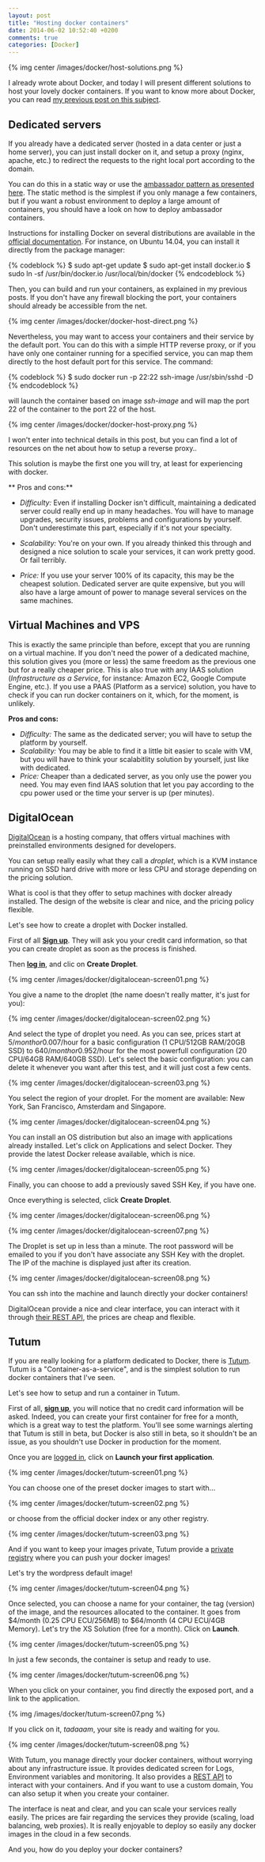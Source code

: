 ```yaml
---
layout: post
title: "Hosting docker containers"
date: 2014-06-02 10:52:40 +0200
comments: true
categories: [Docker]
---
```


{% img center /images/docker/host-solutions.png %}

I already wrote about Docker, and today I will present different solutions to host your lovely docker containers. If you  want to know more about Docker, you can read [my previous post on this subject][docker-posts].

<!-- More -->

Dedicated servers
-----------------

If you already have a dedicated server (hosted in a data center or just a home server), you can just install docker on it, and setup a proxy (nginx, apache, etc.) to redirect the requests to the right local port according to the domain.

You can do this in a static way or use the [ambassador pattern as presented here][ambassador-pattern]. The static method is the simplest if you only manage a few containers, but if you want a robust environment to deploy a large amount of containers, you should have a look on how to deploy ambassador containers.

Instructions for installing Docker on several distributions are available in the [official documentation][docker-install]. For instance, on Ubuntu 14.04, you can install it directly from the package manager:

{% codeblock %}
$ sudo apt-get update
$ sudo apt-get install docker.io
$ sudo ln -sf /usr/bin/docker.io /usr/local/bin/docker
{% endcodeblock %}

Then, you can build and run your containers, as explained in my previous posts. If you don't have any firewall blocking the port, your containers should already be accessible from the net.

{% img center /images/docker/docker-host-direct.png %}

Nevertheless, you may want to access your containers and their service by the default port. You can do this with a simple HTTP reverse proxy, or if you have only one container running for a specified service, you can map them directly to the host default port for this service.
The command:

{% codeblock %}
$ sudo  docker run -p 22:22 ssh-image /usr/sbin/sshd -D
{% endcodeblock %}

will launch the container based on image *ssh-image* and will map the port 22 of the container to the port 22 of the host.

{% img center /images/docker/docker-host-proxy.png %}

I won't enter into technical details in this post, but you can find a lot of resources on the net about how to setup a reverse proxy..

This solution is maybe the first one you will try, at least for experiencing with docker.

** Pros and cons:**

 - *Difficulty:* Even if installing Docker isn't difficult, maintaining a dedicated server could really end up in many headaches. You will have to manage upgrades, security issues, problems and configurations by yourself. Don't underestimate this part, especially if it's not your specialty.

 - *Scalability:* You're on your own. If you already thinked this through and designed a nice solution to scale your services, it can work pretty good. Or fail terribly.

 - *Price:* If you use your server 100% of its capacity, this may be the cheapest solution. Dedicated server are quite expensive, but you will also have a large amount of power to manage several services on the same machines.

Virtual Machines and VPS
------------------------

This is exactly the same principle than before, except that you are running on a virtual machine. If you don't need the power of a dedicated machine, this solution gives you (more or less) the same freedom as the previous one but for a really cheaper price. This is also true with any IAAS solution (*Infrastructure as a Service*, for instance: Amazon EC2, Google Compute Engine, etc.). If you use a PAAS (Platform as a service) solution, you have to check if you can run docker containers on it, which, for the moment, is unlikely.

**Pros and cons:**

 - *Difficulty:* The same as the dedicated server; you will have to setup the platform by yourself.
 - *Scalability:* You may be able to find it a little bit easier to scale with VM, but you will have to think your scalabitlity solution by yourself, just like with dedicated.
 - *Price:* Cheaper than a dedicated server, as you only use the power you need. You may even find IAAS solution that let you pay according to the cpu power used or the time your server is up (per minutes).

DigitalOcean
------------

[DigitalOcean][digitalocean-site] is a hosting company, that offers virtual machines with preinstalled environments designed for developers.

You can setup really easily what they call a *droplet*, which is a KVM instance running on SSD hard drive with more or less CPU and storage depending on the pricing solution.

What is cool is that they offer to setup machines with docker already installed. The design of the website is clear and nice, and the pricing policy flexible.

Let's see how to create a droplet with Docker installed.

First of all **[Sign up][digitalocean-signup]**. They will ask you your credit card information, so that you can create droplet as soon as the process is finished.

Then **[log in][digitalocean-login]**, and clic on **Create Droplet**.

{% img center /images/docker/digitalocean-screen01.png %}

You give a name to the droplet (the name doesn't really matter, it's just for you):

{% img center /images/docker/digitalocean-screen02.png %}

And select the type of droplet you need. As you can see, prices start at 5$/month or 0.007$/hour for a basic configuration (1 CPU/512GB RAM/20GB SSD) to 640$/month or 0.952$/hour for the most powerfull configuration (20 CPU/64GB RAM/640GB SSD). Let's select the basic configuration: you can delete it whenever you want after this test, and it will just cost a few cents.

{%  img center /images/docker/digitalocean-screen03.png %}

You select the region of your droplet. For the moment are available: New York, San Francisco, Amsterdam and Singapore.

{% img center /images/docker/digitalocean-screen04.png %}

You can install an OS distribution but also an image with applications already installed. Let's click on Applications and select Docker. They provide the latest Docker release available, which is nice.

{% img center /images/docker/digitalocean-screen05.png %}

Finally, you can choose to add a previously saved SSH Key, if you have one.

Once everything is selected, click **Create Droplet**.

{% img center /images/docker/digitalocean-screen06.png %}

{% img center /images/docker/digitalocean-screen07.png %}

The Droplet is set up in less than a minute. The root password will be emailed to you if you don't have associate any SSH Key with the droplet.
The IP of the machine is displayed just after its creation.

{% img center /images/docker/digitalocean-screen08.png %}

You can ssh into the machine and launch directly your docker containers!

DigitalOcean provide a nice and clear interface, you can interact with it through [their REST API][digitalocean-api], the prices are cheap and flexible.

Tutum
-----

If you are really looking for a platform dedicated to Docker, there is [Tutum][tutum-site].
Tutum is a "Container-as-a-service", and is the simplest solution to run docker containers that I've seen.

Let's see how to setup and run a container in Tutum.

First of all, **[sign up][tutum-signup]**, you will notice that no credit card information will be asked. Indeed, you can create your first container for free for a month, which is a great way to test the platform. You'll see some warnings alerting that Tutum is still in beta, but Docker is also still in beta, so it shouldn't be an issue, as you shouldn't use Docker in production for the moment.

Once you are [logged in][tutum-login], click on **Launch your first application**.

{% img center /images/docker/tutum-screen01.png %}

You can choose one of the preset docker images to start with...

{% img center /images/docker/tutum-screen02.png %}

or choose from the official docker index or any other registry.

{% img center /images/docker/tutum-screen03.png %}

And if you want to keep your images private, Tutum provide a [private registry][tutum-private-registry] where you can push your docker images!

Let's try the wordpress default image!

{% img center /images/docker/tutum-screen04.png %}

Once selected, you can choose a name for your container, the tag (version) of the image, and the resources allocated to the container. It goes from $4/month (0.25 CPU ECU/256MB) to $64/month (4 CPU ECU/4GB Memory). Let's try the XS Solution (free for a month).
Click on **Launch**.

{% img center /images/docker/tutum-screen05.png %}

In just a few seconds, the container is setup and ready to use.

{% img center /images/docker/tutum-screen06.png %}

When you click on your container, you find directly the exposed port, and a link to the application.

{% img /images/docker/tutum-screen07.png %}

If you click on it, *tadaaam*, your site is ready and waiting for you.

{% img center /images/docker/tutum-screen08.png %}

With Tutum, you manage directly your docker containers, without worrying about any infrastructure issue. It provides dedicated screen for Logs, Environment variables and monitoring. It also provides a [REST API][tutum-api] to interact with your containers. And if you want to use a custom domain, You can also setup it when you create your container.

The interface is neat and clear, and you can scale your services really easily. The prices are fair regarding the services they provide (scaling, load balancing, web proxies). It is really enjoyable to deploy so easily any docker images in the cloud in a few seconds. 

And you, how do you deploy your docker containers?

[docker-posts]: http://pierre-jean.baraud.fr/blog/categories/docker/
[ambassador-pattern]: http://docs.docker.io/use/ambassador_pattern_linking/
[docker-install]: http://docs.docker.io/installation/
[digitalocean-site]: https://www.digitalocean.com
[digitalocean-signup]: https://cloud.digitalocean.com/registrations/new
[digitalocean-login]: https://cloud.digitalocean.com/login
[digitalocean-api]: https://developers.digitalocean.com/
[tutum-site]: http://www.tutum.co/
[tutum-signup]: https://app.tutum.co/accounts/register/
[tutum-login]: https://app.tutum.co/
[tutum-private-registry]: http://docs.tutum.co/features/registry/
[tutum-api]: http://docs.tutum.co/reference/api/
